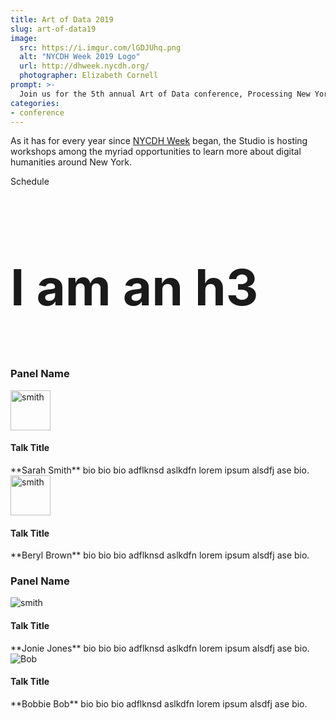 ```yaml
---
title: Art of Data 2019
slug: art-of-data19
image:
  src: https://i.imgur.com/lGDJUhq.png
  alt: "NYCDH Week 2019 Logo"
  url: http://dhweek.nycdh.org/
  photographer: Elizabeth Cornell
prompt: >-
  Join us for the 5th annual Art of Data conference, Processing New York
categories:
- conference
---
```


As it has for every year since [NYCDH Week](http://dhweek.nycdh.org) began,
the Studio is hosting workshops among the myriad opportunities to learn more
about digital humanities around New York.

<div class="card">
<div class="card-header">
<p class="mb-0">Schedule</p>
</div>
<div class="card-body">
<h3 style="font-size: 5rem;">I am an h3</h3>
<div class="list-group list-group-flush">
<div class="list-group-item">
<h3>Panel Name</h3>
<div id="smith">
<img src="http://icons.iconarchive.com/icons/graphicloads/100-flat/256/home-icon.png" style="width: 64px;" class="rounded float-left" alt="smith">
<h4>Talk Title</h4>
**Sarah Smith** bio bio bio adflknsd aslkdfn lorem ipsum alsdfj ase bio.
</div>

<div id="Brown">
<img src="http://icons.iconarchive.com/icons/graphicloads/100-flat/256/home-icon.png" style="width: 64px;" class="rounded float-left" alt="smith">
<h4>Talk Title</h4>
**Beryl Brown** bio bio bio adflknsd aslkdfn lorem ipsum alsdfj ase bio.
</div>

</div>


<div class="list-group-item">
<h3>Panel Name</h3>
<div id="Jones">
<img src="http://icons.iconarchive.com/icons/graphicloads/100-flat/256/home-icon.png" class="rounded float-left" alt="smith">
<h4>Talk Title</h4>
**Jonie Jones** bio bio bio adflknsd aslkdfn lorem ipsum alsdfj ase bio.
</div> <!-- closes #Jones -->

<div id="Bob">
<img src="http://icons.iconarchive.com/icons/graphicloads/100-flat/256/home-icon.png" class="rounded float-left" alt="Bob">
<h4>Talk Title</h4>
**Bobbie Bob** bio bio bio adflknsd aslkdfn lorem ipsum alsdfj ase bio.
</div> <!-- closes #Bob -->

</div> <!-- closes .list-group-item -->
</div> <!-- closes .list-group -->
</div> <!-- closes .card-body -->
</div> <!-- closes .card -->
